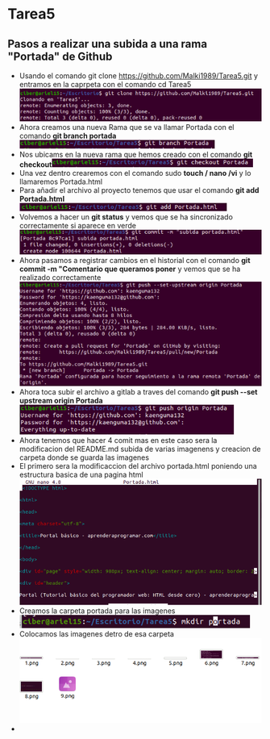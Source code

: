 # Tarea5

## Pasos a realizar una subida a una rama "Portada" de Github 
- Usando el comando git clone https://github.com/Malki1989/Tarea5.git y entramos en la caprpeta con el comando cd Tarea5![GitHub Logo](img/portada/1.png)
- Ahora creamos una nueva Rama que se va llamar Portada  con el comando **git branch portada**![GitHub Logo](img/portada/2.png)
- Nos ubicams en la nueva rama que hemos creado con el comando **git checkout**![GitHub Logo](img/portada/3.png)
- Una vez dentro crearemos con el comando sudo **touch / nano /vi** y lo llamaremos Portada.html 
- Para añadir el archivo al proyecto tenemos que usar el comando **git add Portada.html** ![GitHub Logo](img/portada/4.png)
- Volvemos a hacer un **git status** y vemos que se ha sincronizado correctamente si aparece en verde![GitHub Logo](img/portada/5.png)
- Ahora pasamos a registrar cambios en el historial con el comando **git commit -m "Comentario que queramos poner** y vemos que se ha realizado correctamente ![GitHub Logo](img/portada/6.png)
- Ahora toca subir el archivo a gitlab a traves del comando **git push --set  upstream origin Portada** ![GitHub Logo](img/portada/7.png)
- Ahora tenemos que hacer 4 comit mas en este caso sera la modificacion del README.md subida de varias imagenens y creacion de carpeta donde se guarda las imagenes 
- El primero sera la modificaccion del archivo portada.html poniendo una estructura basica de  una pagina  html ![GitHub Logo](img/portada/8.png)
- Creamos la carpeta portada para las imagenes ![GitHub Logo](img/portada/9.png)
- Colocamos las imagenes detro de esa carpeta ![GitHub Logo](img/portada/10.png)
-


